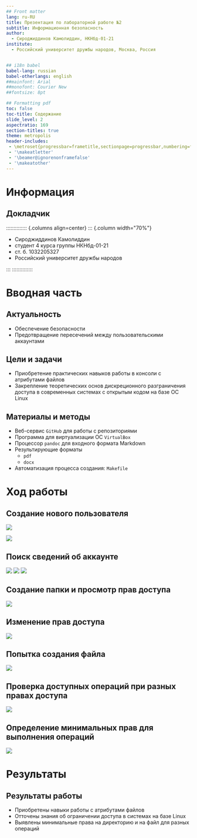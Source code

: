 ```yaml
---
## Front matter
lang: ru-RU
title: Презентация по лабораторной работе №2
subtitle: Информационная безопасность
author:
  - Сироджиддинов Камолиддин, НКНбд-01-21
institute:
  - Российский университет дружбы народов, Москва, Россия


## i18n babel
babel-lang: russian
babel-otherlangs: english
##mainfont: Arial
##monofont: Courier New
##fontsize: 8pt

## Formatting pdf
toc: false
toc-title: Содержание
slide_level: 2
aspectratio: 169
section-titles: true
theme: metropolis
header-includes:
 - \metroset{progressbar=frametitle,sectionpage=progressbar,numbering=fraction}
 - '\makeatletter'
 - '\beamer@ignorenonframefalse'
 - '\makeatother'
---
```

# Информация

## Докладчик

:::::::::::::: {.columns align=center}
::: {.column width="70%"}

  * Сироджиддинов Камолиддин
  * студент 4 курса группы НКНбд-01-21
  * ст. б. 1032205327
  * Российский университет дружбы народов

:::
::::::::::::::

# Вводная часть

## Актуальность

- Обеспечение безопасности
- Предотвращение пересечений между пользовательскими аккаунтами

## Цели и задачи

- Приобретение практических навыков работы в консоли с атрибутами файлов
- Закрепление теоретических основ дискреционного разграничения доступа в современных системах с открытым кодом на базе ОС Linux

## Материалы и методы

- Веб-сервис `GitHub` для работы с репозиториями
- Программа для виртуализации ОС `VirtualBox`
- Процессор `pandoc` для входного формата Markdown
- Результирующие форматы
	- `pdf`
	- `docx`
- Автоматизация процесса создания: `Makefile`

# Ход работы

## Создание нового пользователя

![](img/01.png)

![](img/02.png)

## Поиск сведений об аккаунте

![](img/4.png)
![](img/5.png)
![](img/6.png)

## Создание папки и просмотр прав доступа

![](img/11.png)

## Изменение прав доступа

![](img/12.png)

## Попытка создания файла

![](img/13.png)

## Проверка доступных операций при разных правах доступа

![](img/14.png)

## Определение минимальных прав для выполнения операций

![](img/15.png)

# Результаты

## Результаты работы

- Приобретены навыки работы с атрибутами файлов
- Отточены знания об ограничении доступа в системах на базе Linux
- Выявлены минимальные права на директорию и на файл для разных операций